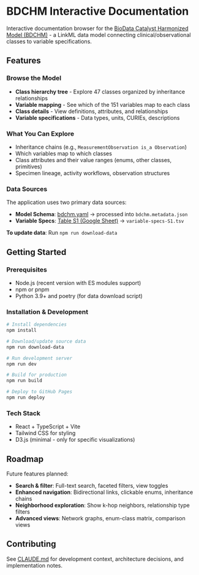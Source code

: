 # BDCHM Interactive Documentation

Interactive documentation browser for the [BioData Catalyst Harmonized Model (BDCHM)](https://github.com/RTIInternational/NHLBI-BDC-DMC-HM) - a LinkML data model connecting clinical/observational classes to variable specifications.

## Features

### Browse the Model
- **Class hierarchy tree** - Explore 47 classes organized by inheritance relationships
- **Variable mapping** - See which of the 151 variables map to each class
- **Class details** - View definitions, attributes, and relationships
- **Variable specifications** - Data types, units, CURIEs, descriptions

### What You Can Explore
- Inheritance chains (e.g., `MeasurementObservation is_a Observation`)
- Which variables map to which classes
- Class attributes and their value ranges (enums, other classes, primitives)
- Specimen lineage, activity workflows, observation structures

### Data Sources
The application uses two primary data sources:
- **Model Schema**: [bdchm.yaml](https://github.com/RTIInternational/NHLBI-BDC-DMC-HM/blob/main/src/bdchm/schema/bdchm.yaml) → processed into `bdchm.metadata.json`
- **Variable Specs**: [Table S1 (Google Sheet)](https://docs.google.com/spreadsheets/d/1PDaX266_H0haa0aabMYQ6UNtEKT5-ClMarP0FvNntN8/edit?gid=0#gid=0) → `variable-specs-S1.tsv`

**To update data**: Run `npm run download-data`

## Getting Started

### Prerequisites
- Node.js (recent version with ES modules support)
- npm or pnpm
- Python 3.9+ and poetry (for data download script)

### Installation & Development
```bash
# Install dependencies
npm install

# Download/update source data
npm run download-data

# Run development server
npm run dev

# Build for production
npm run build

# Deploy to GitHub Pages
npm run deploy
```

### Tech Stack
- React + TypeScript + Vite
- Tailwind CSS for styling
- D3.js (minimal - only for specific visualizations)

## Roadmap

Future features planned:
- **Search & filter**: Full-text search, faceted filters, view toggles
- **Enhanced navigation**: Bidirectional links, clickable enums, inheritance chains
- **Neighborhood exploration**: Show k-hop neighbors, relationship type filters
- **Advanced views**: Network graphs, enum-class matrix, comparison views

## Contributing

See [CLAUDE.md](CLAUDE.md) for development context, architecture decisions, and implementation notes.
